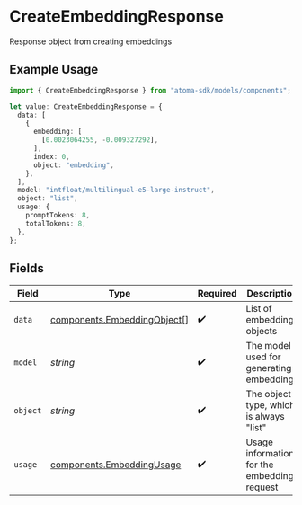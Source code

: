 # CreateEmbeddingResponse

Response object from creating embeddings

## Example Usage

```typescript
import { CreateEmbeddingResponse } from "atoma-sdk/models/components";

let value: CreateEmbeddingResponse = {
  data: [
    {
      embedding: [
        [0.0023064255, -0.009327292],
      ],
      index: 0,
      object: "embedding",
    },
  ],
  model: "intfloat/multilingual-e5-large-instruct",
  object: "list",
  usage: {
    promptTokens: 8,
    totalTokens: 8,
  },
};
```

## Fields

| Field                                                                      | Type                                                                       | Required                                                                   | Description                                                                | Example                                                                    |
| -------------------------------------------------------------------------- | -------------------------------------------------------------------------- | -------------------------------------------------------------------------- | -------------------------------------------------------------------------- | -------------------------------------------------------------------------- |
| `data`                                                                     | [components.EmbeddingObject](../../models/components/embeddingobject.md)[] | :heavy_check_mark:                                                         | List of embedding objects                                                  |                                                                            |
| `model`                                                                    | *string*                                                                   | :heavy_check_mark:                                                         | The model used for generating embeddings                                   | intfloat/multilingual-e5-large-instruct                                    |
| `object`                                                                   | *string*                                                                   | :heavy_check_mark:                                                         | The object type, which is always "list"                                    | list                                                                       |
| `usage`                                                                    | [components.EmbeddingUsage](../../models/components/embeddingusage.md)     | :heavy_check_mark:                                                         | Usage information for the embeddings request                               |                                                                            |